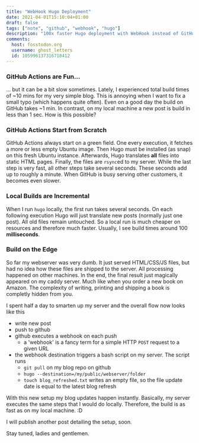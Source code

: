```yaml
---
title: "WebHook Hugo Deployment"
date: 2021-04-01T15:10:04+01:00
draft: false
tags: ["note", "github", "webhook", "hugo"]
description: "100x faster Hugo deployment with WebHook instead of GitHub Action"
comments:
  host: fosstodon.org
  username: ghost_letters
  id: 105996137316718412
---
```


### GitHub Actions are Fun...

... but it can be a bit slow sometimes. Lately, I experienced total build times of ~10 mins for my very simple blog. This is annoying when I want to fix a small typo (which happens quite often). Even on a good day the build on GitHub takes ~1 min. In contrast, on my local machine a new post is build in less than 1 sec. How is this possible?

### GitHub Actions Start from Scratch

GitHub Actions always start on a green field. One every execution, it fetches a more or less empty Ubuntu image. Then Hugo must be installed (as snap) on this fresh Ubuntu instance. Afterwards, Hugo translates **all** files into static HTML pages. Finally, the files are `rsync`ed to my server. While the last step is very fast, all other steps take several seconds. These seconds add up to roughly a minute. When GitHub is busy serving other customers, it becomes even slower.

### Local Builds are Incremental

When I run `hugo` locally, the first run takes several seconds. On each following execution Hugo will just translate new posts (normally just one post). All old files remain untouched. So a local run is much cheaper on resources and therefore much faster. Usually, I see build times around 100 **milliseconds**.

### Build on the Edge

So far my webserver was very dumb. It just served HTML/CSS/JS files, but had no idea how these files are shipped to the server. All processing happened on other machines. In the end, the final result just magically appeared on my caddy server. Much like when you order a new book on Amazon. The complexity of writing, printing and shipping a book is completly hidden from you.

I spent half a day to smarten up my server and the overall flow now looks like this

- write new post
- push to github
- github executes a webhook on each push
  - a 'webhook' is a fancy term for a simple HTTP `POST` request to a given URL
- the webhook destination triggers a bash script on my server. The script runs
  -  `git pull` on my blog repo on github
  -  `hugo --destination=/my/public/webserver/folder`
  -  `touch blog_refreshed.txt` writes an empty file, so the file update date is equal to the latest blog refresh

With this new setup my blog updates happen instantly. Basically, my server executes the same steps that I would do locally. Therefore, the build is as fast as on my local machine. :D 

I will publish another post detailing the setup, soon.

Stay tuned, ladies and gentlemen.
